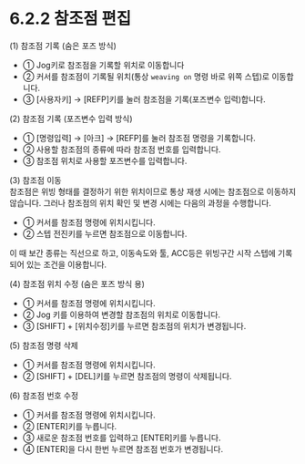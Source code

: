 ﻿# 6.2.2 참조점 편집

(1)	참조점 기록 (숨은 포즈 방식)  
 -    ①	Jog키로 참조점을 기록할 위치로 이동합니다
 -    ②	커서를 참조점이 기록될 위치(통상 ```weaving on``` 명령 바로 위쪽 스텝)로 이동합니다.
 -    ③	[사용자키] → [REFP]키를 눌러 참조점을 기록(포즈변수 입력)합니다.

(2)	참조점 기록 (포즈변수 입력 방식)  
 -    ①	[명령입력] → [아크] → [REFP]를 눌러 참조점 명령을 기록합니다.
 -    ②	사용할 참조점의 종류에 따라 참조점 번호를 입력합니다.
 -    ③	참조점 위치로 사용할 포즈변수를 입력합니다.

(3)	참조점 이동  
    참조점은 위빙 형태를 결정하기 위한 위치이므로 통상 재생 시에는 참조점으로 이동하지 않습니다. 그러나 참조점의 위치 확인 및 변경 시에는 다음의 과정을 수행합니다.
 -    ①	커서를 참조점 명령에 위치시킵니다.
 -    ②	스텝 전진키를 누르면 참조점으로 이동합니다.

 이 때 보간 종류는 직선으로 하고, 이동속도와 툴, ACC등은 위빙구간 시작 스텝에 기록되어 있는 조건을 이용합니다.

(4)	참조점 위치 수정 (숨은 포즈 방식 용)  
 -    ①	커서를 참조점 명령에 위치시킵니다. 
 -    ②	Jog 키를 이용하여 변경할 참조점의 위치로 이동합니다. 
 -    ③	[SHIFT] + [위치수정]키를 누르면 참조점의 위치가 변경됩니다. 

(5)	참조점 명령 삭제  
 -    ①	커서를 참조점 명령에 위치시킵니다. 
 -    ②	[SHIFT] + [DEL]키를 누르면 참조점의 명령이 삭제됩니다. 

(6)	참조점 번호 수정  
 -    ①	커서를 참조점 명령에 위치시킵니다. 
 -    ②	[ENTER]키를 누릅니다.
 -    ③	새로운 참조점 번호를 입력하고 [ENTER]키를 누릅니다. 
 -    ④	[ENTER]을 다시 한번 누르면 참조점 번호가 변경됩니다. 
